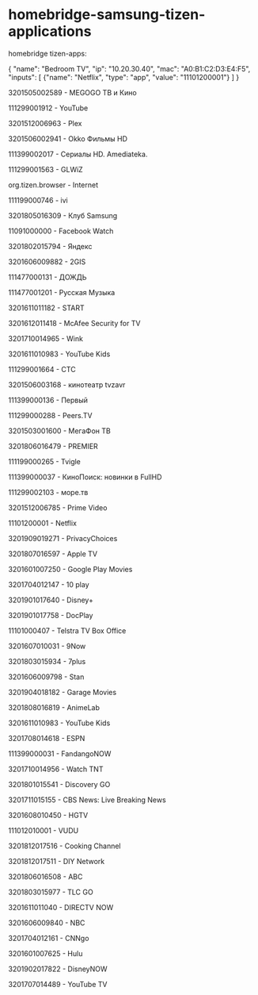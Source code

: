 # homebridge-samsung-tizen-applications

homebridge tizen-apps:

{
    "name": "Bedroom TV",
    "ip": "10.20.30.40",
    "mac": "A0:B1:C2:D3:E4:F5",
    "inputs": [
        {"name": "Netflix", "type": "app", "value": "11101200001"}
    ]
}

3201505002589 - MEGOGO ТВ и Кино

111299001912 - YouTube

3201512006963 - Plex

3201506002941 - Okko Фильмы HD

111399002017 - Сериалы HD. Amediateka.

111299001563 - GLWiZ

org.tizen.browser - Internet

111199000746 - ivi

3201805016309 - Клуб Samsung

11091000000 - Facebook Watch

3201802015794 - Яндекс

3201606009882 - 2GIS

111477000131 - ДОЖДЬ

111477001201 - Русская Музыка

3201611011182 - START

3201612011418 - McAfee Security for TV

3201710014965 - Wink

3201611010983 - YouTube Kids

111299001664 - CTC

3201506003168 - кинотеатр tvzavr

111399000136 - Первый

111299000288 - Peers.TV

3201503001600 - МегаФон ТВ

3201806016479 - PREMIER

111199000265 - Tvigle

111399000037 - КиноПоиск: новинки в FullHD

111299002103 - море.тв

3201512006785 - Prime Video

11101200001 - Netflix

3201909019271 - PrivacyChoices

3201807016597 - Apple TV

3201601007250 - Google Play Movies

3201704012147 - 10 play

3201901017640 - Disney+

3201901017758 - DocPlay

11101000407 - Telstra TV Box Office

3201607010031 - 9Now

3201803015934 - 7plus

3201606009798 - Stan

3201904018182 - Garage Movies

3201808016819 - AnimeLab

3201611010983 - YouTube Kids

3201708014618 - ESPN 

111399000031 - FandangoNOW

3201710014956 - Watch TNT

3201801015541 - Discovery GO

3201711015155 - CBS News: Live Breaking News

3201608010450 - HGTV

111012010001 - VUDU

3201812017516 - Cooking Channel

3201812017511 - DIY Network

3201806016508 - ABC

3201803015977 - TLC GO

3201611011040 - DIRECTV NOW

3201606009840 - NBC

3201704012161 - CNNgo

3201601007625 - Hulu

3201902017822 - DisneyNOW

3201707014489 - YouTube TV

